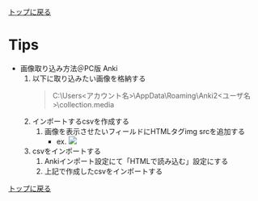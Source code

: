 [トップに戻る](../index.md)

# Tips

- 画像取り込み方法＠PC版 Anki
	1. 以下に取り込みたい画像を格納する
		> C:\Users<アカウント名>\AppData\Roaming\Anki2<ユーザ名>\collection.media
	1. インポートするcsvを作成する
		1. 画像を表示させたいフィールドにHTMLタグimg srcを追加する
			- ex. <img src="wordroot_memo.jpg">
	1. csvをインポートする
		1. Ankiインポート設定にて「HTMLで読み込む」設定にする
		1. 上記で作成したcsvをインポートする

[トップに戻る](../index.md)
